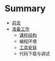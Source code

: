 # Summary

* [前言](README.md)
* [准备工作](zhun-bei-gong-zuo.md)
  * [课程结构](zhun-bei-gong-zuo/ke-cheng-jie-gou.md)
  * 编程环境
  * [工具安装](zhun-bei-gong-zuo/gong-ju-an-zhuang.md)
  * 代码下载与调试

